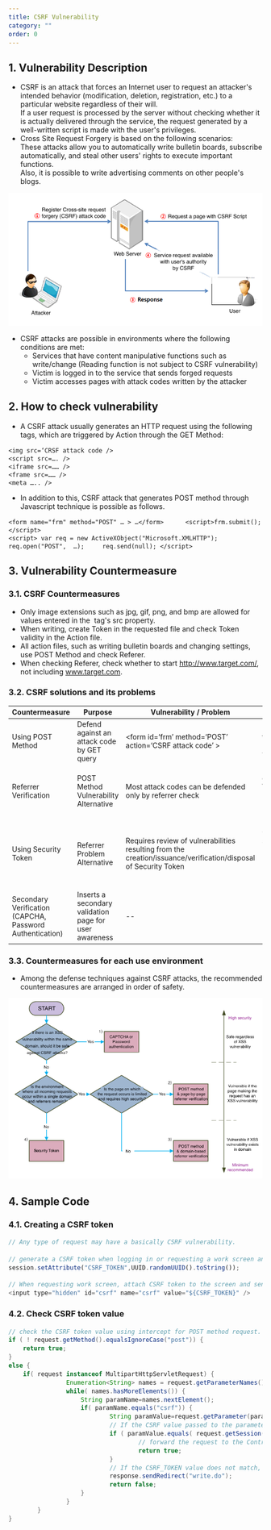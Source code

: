 ```yaml
---
title: CSRF Vulnerability
category: ""
order: 0
---
```


## 1. Vulnerability Description
* CSRF is an attack that forces an Internet user to request an attacker's intended behavior (modification, deletion, registration, etc.) to a particular website regardless of their will.<br>
If a user request is processed by the server without checking whether it is actually delivered through the service, the request generated by a well-written script is made with the user's privileges.
* Cross Site Request Forgery is based on the following scenarios: <br>
These attacks allow you to automatically write bulletin boards, subscribe automatically, and steal other users' rights to execute important functions.<br>
Also, it is possible to write advertising comments on other people's blogs.

![](../images/CSRF/1_eng.png)

* CSRF attacks are possible in environments where the following conditions are met:
  * Services that have content manipulative functions such as write/change (Reading function is not subject to CSRF vulnerability)
  * Victim is logged in to the service that sends forged requests
  * Victim accesses pages with attack codes written by the attacker


## 2. How to check vulnerability
* A CSRF attack usually generates an HTTP request using the following tags, which are triggered by Action through the GET Method:

```
<img src=‘CRSF attack code />
<script src=…. />
<iframe src=…… />
<frame src=…… />
<meta ….. />
```

* In addition to this, CSRF attack that generates POST method through Javascript technique is possible as follows.

```
<form name="frm" method="POST" … > …</form>      <script>frm.submit();</script>
<script> var req = new ActiveXObject("Microsoft.XMLHTTP");     req.open("POST",  …);     req.send(null); </script>
```


## 3. Vulnerability Countermeasure
### 3.1. CSRF Countermeasures
* Only image extensions such as jpg, gif, png, and bmp are allowed for values entered in the <IMG> tag's src property.
* When writing, create Token in the requested file and check Token validity in the Action file.
* All action files, such as writing bulletin boards and changing settings, use POST Method and check Referer.
* When checking Referer, check whether to start http://www.target.com/, not including www.target.com.

### 3.2. CSRF solutions and its problems

Countermeasure | Purpose | Vulnerability / Problem | Note
-- | -- | -- | --
Using POST Method | Defend against an attack code by GET query | <form id=‘frm’ method=‘POST’ action=‘CSRF attack code’ ><script>frm.submit()</script></form> | - Unable to defend attacks using form.submit()<br>- Unable to defend AJAX queries where requests occur
Referrer Verification | POST Method Vulnerability Alternative | Most attack codes can be defended only by referrer check |- Problems exist in browsers that do not deliver referrer values in Web plugin such as flash.<br>- It can be occured the web browser dependencies and Mobile program compatibility problem.
Using Security Token | Referrer Problem Alternative | Requires review of vulnerabilities resulting from the creation/issuance/verification/disposal of Security Token | - Creating/issuing/verifying/disabling security Token is key<br>- Using security Token on the Web<br>- Using security Token in web plugin such as flash<br>- Using security Token in mobile(independent) programs
Secondary Verification (CAPCHA, Password Authentication) | Inserts a secondary validation page for user awareness | -- | --

### 3.3. Countermeasures for each use environment
* Among the defense techniques against CSRF attacks, the recommended countermeasures are arranged in order of safety.

![](../images/CSRF/2_eng.png) 

## 4. Sample Code
### 4.1. Creating a CSRF token
```js
// Any type of request may have a basically CSRF vulnerability.
 
// generate a CSRF token when logging in or requesting a work screen and save it to the session.
session.setAttribute("CSRF_TOKEN",UUID.randomUUID().toString());
 
// When requesting work screen, attach CSRF token to the screen and send
<input type="hidden" id="csrf" name="csrf" value="${CSRF_TOKEN}" />
```

### 4.2. Check CSRF token value

```java
// check the CSRF token value using intercept for POST method request.
if ( ! request.getMethod().equalsIgnoreCase("post")) {
    return true;
}
else {
    if( request instanceof MultipartHttpServletRequest) {
                Enumeration<String> names = request.getParameterNames();
                while( names.hasMoreElements()) {
                    String paramName=names.nextElement();
                    if( paramName.equals("csrf")) {
                            String paramValue=request.getParameter(paramName);
                            // If the CSRF value passed to the parameter and the CSRF_TOKEN value stored in the session are the same,
                            if ( paramValue.equals( request.getSession().getAttribute("CSRF_TOKEN"))) {
                                    // forward the request to the Controller.
                                    return true;
                            }
                            // If the CSRF_TOKEN value does not match, it is recognized as a CSRF attack and processed, or moved to the page used for the original request.
                            response.sendRedirect("write.do");
                            return false;
                    }
                }
        }
}
```
